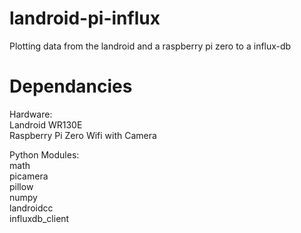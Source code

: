 # landroid-pi-influx
Plotting data from the landroid and a raspberry pi zero to a influx-db

# Dependancies 

Hardware:  
Landroid WR130E  
Raspberry Pi Zero Wifi with Camera   

Python Modules:  
math  
picamera  
pillow  
numpy  
landroidcc  
influxdb_client  
